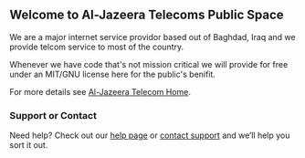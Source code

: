 [logo]: https://scontent.fapa1-2.fna.fbcdn.net/v/t1.0-9/28055657_1044662459020914_4762039156937342916_n.jpg?_nc_cat=0&oh=b8459389ca964db34b693feb5d76c116&oe=5B89F7F0 "Logo Title Text 2"
## Welcome to Al-Jazeera Telecoms Public Space

We are a major internet service providor based out of Baghdad, Iraq and we provide telcom service to most of the country. 

Whenever we have code that's not mission critical we will provide for free under an MIT/GNU license here for the public's benifit. 


For more details see [Al-Jazeera Telecom Home](https://github.com/Al-Jazeera-Telecom/).

### Support or Contact

Need help? Check out our [help page](https://help.github.com/categories/github-pages-basics/) or [contact support](https://github.com/contact) and we’ll help you sort it out.
